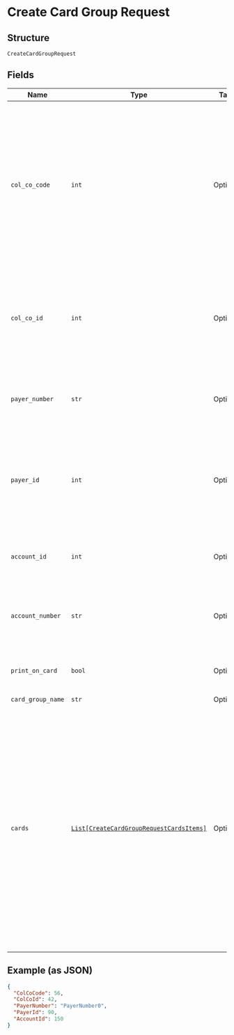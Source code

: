 
# Create Card Group Request

## Structure

`CreateCardGroupRequest`

## Fields

| Name | Type | Tags | Description |
|  --- | --- | --- | --- |
| `col_co_code` | `int` | Optional | Collecting Company Code (Shell Code) of the selected payer.<br>Mandatory for serviced OUs such as Romania, Latvia, Lithuania, Estonia, Ukraine etc. It is optional for other countries if ColCoID is provided.<br>Example:<br>86-Philippines<br>5-UK |
| `col_co_id` | `int` | Optional | Collecting Company Id  of the selected payer.<br>Optional if ColCoCode is passed else Mandatory.<br>Example:<br>1-Philippines<br>5-UK |
| `payer_number` | `str` | Optional | Payer Number of the selected payer.<br>Optional if PayerId is passed else Mandatory |
| `payer_id` | `int` | Optional | Payer Id (i.e., Customer Id of the Payment Customer in H3 Cards Platform) of the selected payer.<br>Optional if PayerNumber is passed else Mandatory |
| `account_id` | `int` | Optional | Account ID of the customer.<br>Optional if AccountNumber is passed else Mandatory. |
| `account_number` | `str` | Optional | Account Number of the customer.<br>Optional if AccountId is passed else Mandatory. |
| `print_on_card` | `bool` | Optional | Whether card group name to be embossed on the cards or not. |
| `card_group_name` | `str` | Optional | - |
| `cards` | [`List[CreateCardGroupRequestCardsItems]`](../../doc/models/create-card-group-request-cards-items.md) | Optional | List of cards to be moved to the new card group. This list is optional – no card will be moved to the new card group when the list is empty.<br>The fields of Card entity are described in the below rows.<br>The maximum number of cards allowed to be moved in a request is 500 (configurable). The whole request including the card group creation will be rejected when the limit is exceeded. |

## Example (as JSON)

```json
{
  "ColCoCode": 56,
  "ColCoId": 42,
  "PayerNumber": "PayerNumber0",
  "PayerId": 90,
  "AccountId": 150
}
```

